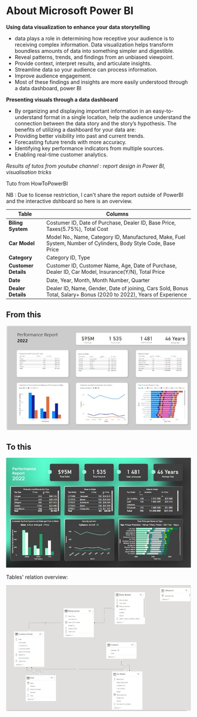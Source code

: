 # About Microsoft Power BI

**Using data visualization to enhance your data storytelling**

- data plays a role in determining how receptive your audience is to receiving complex information. Data visualization helps transform boundless amounts of data into something simpler and digestible.
- Reveal patterns, trends, and findings from an unbiased viewpoint.
- Provide context, interpret results, and articulate insights.
- Streamline data so your audience can process information.
- Improve audience engagement.
- Most of these findings and insights are more easily understood through a data dashboard, power BI

**Presenting visuals through a data dashboard**

- By organizing and displaying important information in an easy-to-understand format in a single location, help the audience understand the connection between the data story and the story’s hypothesis. The benefits of utilizing a dashboard for your data are:
- Providing better visibility into past and current trends.
- Forecasting future trends with more accuracy.
- Identifying key performance indicators from multiple sources.
- Enabling real-time customer analytics.

*Results of tutos from youtube channel : report design in Power BI, visualisation tricks*

Tuto from HowToPowerBI

NB : Due to license restriction, I can't share the report outside of PowerBI and the interactive dshboard so here is an overview.

| Table | Columns |
| --- | --- |
| **Biling System** | Costumer ID, Date of Purchase, Dealer ID, Base Price, Taxes(5.75%), Total Cost |
| **Car Model** | Model No., Name, Category ID, Manufactured, Make, Fuel System, Number of Cylinders, Body Style Code, Base Price |
| **Category** | Category ID, Type |
| **Customer Details** | Customer ID, Customer Name, Age, Date of Purchase, Dealer ID, Car Model, Insurance(Y/N), Total Price |
| **Date** | Date, Year, Month, Month Number, Quarter |
| **Dealer Details** | Dealer ID, Name, Gender, Date of joining, Cars Sold, Bonus Total, Salary+ Bonus (2020 to 2022), Years of Experience |

## From this

<img 
  src="https://github.com/petithyggebot/AboutPowerBI/blob/main/performancereportexo.JPG" 
  alt="Alt text" 
  title="start">

## To this

<img 
  src="https://github.com/petithyggebot/AboutPowerBI/blob/main/performancereportexo_result.JPG" 
  alt="Alt text" 
  title="Result">

Tables' relation overview:

<img 
  src="https://github.com/petithyggebot/AboutPowerBI/blob/main/performancereportexo01.JPG" 
  alt="Alt text" 
  title="TablesRelation">


